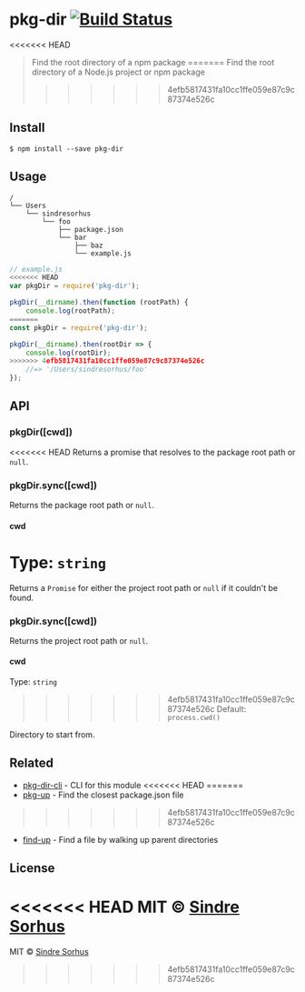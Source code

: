 # pkg-dir [![Build Status](https://travis-ci.org/sindresorhus/pkg-dir.svg?branch=master)](https://travis-ci.org/sindresorhus/pkg-dir)

<<<<<<< HEAD
> Find the root directory of a npm package
=======
> Find the root directory of a Node.js project or npm package
>>>>>>> 4efb5817431fa10cc1ffe059e87c9c87374e526c


## Install

```
$ npm install --save pkg-dir
```


## Usage

```
/
└── Users
    └── sindresorhus
        └── foo
            ├── package.json
            └── bar
                ├── baz
                └── example.js
```

```js
// example.js
<<<<<<< HEAD
var pkgDir = require('pkg-dir');

pkgDir(__dirname).then(function (rootPath) {
	console.log(rootPath);
=======
const pkgDir = require('pkg-dir');

pkgDir(__dirname).then(rootDir => {
	console.log(rootDir);
>>>>>>> 4efb5817431fa10cc1ffe059e87c9c87374e526c
	//=> '/Users/sindresorhus/foo'
});
```


## API

### pkgDir([cwd])

<<<<<<< HEAD
Returns a promise that resolves to the package root path or `null`.

### pkgDir.sync([cwd])

Returns the package root path or `null`.

#### cwd

Type: `string`  
=======
Returns a `Promise` for either the project root path or `null` if it couldn't be found.

### pkgDir.sync([cwd])

Returns the project root path or `null`.

#### cwd

Type: `string`<br>
>>>>>>> 4efb5817431fa10cc1ffe059e87c9c87374e526c
Default: `process.cwd()`

Directory to start from.


## Related

- [pkg-dir-cli](https://github.com/sindresorhus/pkg-dir-cli) - CLI for this module
<<<<<<< HEAD
=======
- [pkg-up](https://github.com/sindresorhus/pkg-up) - Find the closest package.json file
>>>>>>> 4efb5817431fa10cc1ffe059e87c9c87374e526c
- [find-up](https://github.com/sindresorhus/find-up) - Find a file by walking up parent directories


## License

<<<<<<< HEAD
MIT © [Sindre Sorhus](http://sindresorhus.com)
=======
MIT © [Sindre Sorhus](https://sindresorhus.com)
>>>>>>> 4efb5817431fa10cc1ffe059e87c9c87374e526c

